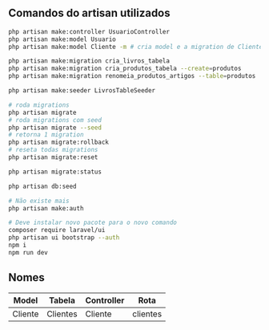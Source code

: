 ## Comandos do artisan utilizados
```sh
php artisan make:controller UsuarioController
php artisan make:model Usuario
php artisan make:model Cliente -m # cria model e a migration de Cliente

php artisan make:migration cria_livros_tabela
php artisan make:migration cria_produtos_tabela --create=produtos
php artisan make:migration renomeia_produtos_artigos --table=produtos

php artisan make:seeder LivrosTableSeeder
```

```sh
# roda migrations
php artisan migrate
# roda migrations com seed
php artisan migrate --seed
# retorna 1 migration
php artisan migrate:rollback
# reseta todas migrations
php artisan migrate:reset

php artisan migrate:status
```

```sh
php artisan db:seed
```

```sh
# Não existe mais
php artisan make:auth

# Deve instalar novo pacote para o novo comando
composer require laravel/ui
php artisan ui bootstrap --auth
npm i
npm run dev
```

## Nomes

| Model   | Tabela   | Controller | Rota     |
|---------|----------|------------|----------|
| Cliente | Clientes | Cliente    | clientes |
